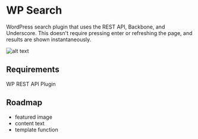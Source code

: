 # WP Search

WordPress search plugin that uses the REST API, Backbone, and Underscore. This doesn't require pressing enter or refreshing the page, and results are shown instantaneously.

![alt text](https://s3.amazonaws.com/f.cl.ly/items/2Z1l30172k1t3828193m/Screen%20Recording%202015-06-10%20at%2007.18%20PM.gif "What it does")

## Requirements

WP REST API Plugin

## Roadmap
- featured image 
- content text 
- template function 
